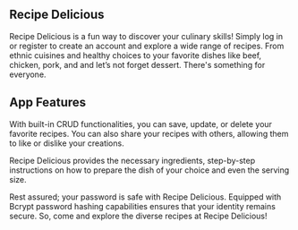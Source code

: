 ## Recipe Delicious
Recipe Delicious is a fun way to discover your culinary skills!  Simply log in or register to create an account and explore a wide range 
of recipes. From ethnic cuisines and healthy choices to your favorite dishes like beef, chicken, pork, and and let’s not forget dessert.  There's something for everyone.

## App Features
With built-in CRUD functionalities, you can save, update, or delete your favorite recipes. You can also share your recipes with others, 
allowing them to like or dislike your creations.

Recipe Delicious provides the necessary ingredients, step-by-step instructions on how to prepare the dish of your choice and even the 
serving size.

Rest assured; your password is safe with Recipe Delicious. Equipped with Bcrypt password hashing capabilities ensures that your identity 
remains secure. So, come and explore the diverse recipes at Recipe Delicious!
